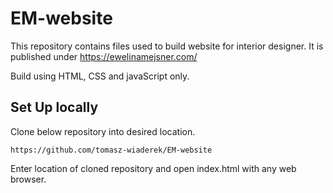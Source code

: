 # EM-website
This repository contains files used to build website for interior designer. 
It is published under https://ewelinamejsner.com/

Build using HTML, CSS and javaScript only.

## Set Up locally
Clone below repository into desired location.
```
https://github.com/tomasz-wiaderek/EM-website
```
Enter location of cloned repository and open index.html with any web browser.